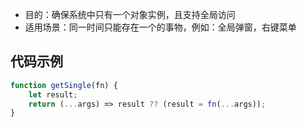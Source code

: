 
- 目的：确保系统中只有一个对象实例，且支持全局访问
- 适用场景：同一时间只能存在一个的事物，例如：全局弹窗，右键菜单

## 代码示例

```js
function getSingle(fn) {
	let result;
	return (...args) => result ?? (result = fn(...args));
}
```
